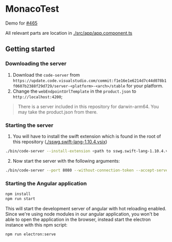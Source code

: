 # MonacoTest

Demo for [#465](https://github.com/CodinGame/monaco-vscode-api/issues/465)

All relevant parts are location in [./src/app/app.component.ts](./src/app/app.component.ts)

## Getting started

### Downloading the server

1. Download the `code-server` from `https://update.code.visualstudio.com/commit:f1e16e1e6214d7c44d078b1f0607b2388f29d729/server-<platform>-<arch>/stable` for your platform.
2. Change the `webEndpointUrlTemplate` in the `product.json` to `http://localhost:4200`;

> There is a server included in this repository for darwin-arm64. You may take the product.json from there.

### Starting the server

1. You will have to install the swift extension which is found in the root of this repository ([./sswg.swift-lang-1.10.4.vsix](./sswg.swift-lang-1.10.4.vsix))
```bash
./bin/code-server --install-extension <path to sswg.swift-lang-1.10.4.vsix>
```

2. Now start the server with the following arguments:
```bash
./bin/code-server --port 8080 --without-connection-token --accept-server-license-terms --host 0.0.0.0
```

### Starting the Angular application

```bash
npm install
npm run start
```
This will start the development server of angular with hot reloading enabled.
Since we're using node modules in our angular application, you won't be able to open the application in the browser, instead start the electron instance with this npm script:
```
npm run electron:serve
```